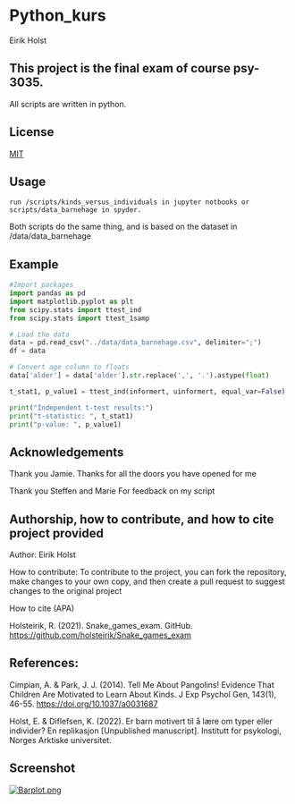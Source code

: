 
# Python_kurs

Eirik Holst

## This project is the final exam of course psy-3035. 
All scripts are written in python.



## License

[MIT](https://choosealicense.com/licenses/mit/)

 
## Usage

	run /scripts/kinds_versus_individuals in jupyter notbooks or scripts/data_barnehage in spyder.

Both scripts do the same thing, and is based on the dataset in /data/data_barnehage

## Example
```python
#Import packages
import pandas as pd
import matplotlib.pyplot as plt
from scipy.stats import ttest_ind
from scipy.stats import ttest_1samp

# Load the data
data = pd.read_csv("../data/data_barnehage.csv", delimiter=";")
df = data

# Convert age column to floats
data['alder'] = data['alder'].str.replace(',', '.').astype(float)

t_stat1, p_value1 = ttest_ind(informert, uinformert, equal_var=False)

print("Independent t-test results:")
print("t-statistic: ", t_stat1)
print("p-value: ", p_value1)
```

## Acknowledgements

 Thank you Jamie.
    Thanks for all the doors you have opened for me

Thank you Steffen and Marie 
    For feedback on my script

## Authorship, how to contribute, and how to cite project provided
Author: Eirik Holst

How to contribute: To contribute to the project, you can fork the repository, make changes to your own copy, and then create a pull request to suggest changes to the original project

How to cite (APA)

Holsteirik, R. (2021). Snake_games_exam. GitHub. https://github.com/holsteirik/Snake_games_exam

## References:
Cimpian, A. & Park, J. J. (2014). Tell Me About Pangolins! Evidence That Children Are Motivated to Learn About Kinds. J Exp Psychol Gen, 143(1), 46-55. https://doi.org/10.1037/a0031687

Holst, E. & Diflefsen, K. (2022). Er barn motivert til å lære om typer eller individer? En replikasjon [Unpublished manuscript]. Institutt for psykologi, Norges Arktiske universitet.

## Screenshot

[![Barplot.png](https://i.postimg.cc/XYS0k72Y/Barplot.png)](https://i.postimg.cc/XYS0k72Y/Barplot.png)

